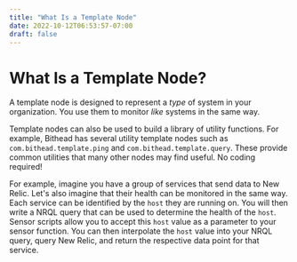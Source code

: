 ```yaml
---
title: "What Is a Template Node"
date: 2022-10-12T06:53:57-07:00
draft: false
---
```


# What Is a Template Node?

A template node is designed to represent a *type* of system in your organization. You use them to monitor *like* systems in the same way.

Template nodes can also be used to build a library of utility functions. For example, Bithead has several utility template nodes such as `com.bithead.template.ping` and `com.bithead.template.query`. These provide common utilities that many other nodes may find useful. No coding required!


For example, imagine you have a group of services that send data to New Relic. Let's also imagine that their health can be monitored in the same way. Each service can be identified by the `host` they are running on. You will then write a NRQL query that can be used to determine the health of the `host`. Sensor scripts allow you to accept this `host` value as a parameter to your sensor function. You can then interpolate the `host` value into your NRQL query, query New Relic, and return the respective data point for that service.
